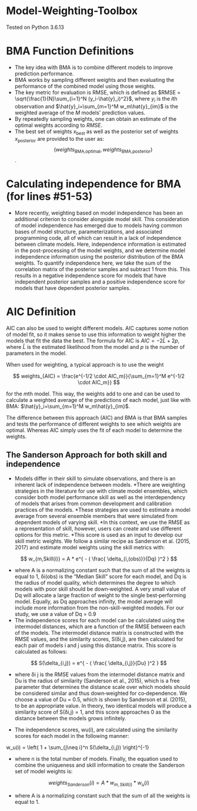 # Model-Weighting-Toolbox
Tested on Python 3.6.13

# BMA Function Definitions

*   The key idea with BMA is to combine different models to improve prediction performance.
*   BMA works by sampling different weights and then evaluating the performance of the combined model using those weights.
* The key metric for evaluation is RMSE, which is defined as $RMSE = \sqrt{\frac{1}{N}\sum_{i=1}^N (y_i-\hat{y}_i)^2}$, where $y_i$ is the $i$th observation and $\hat{y}_i=\sum_{m=1}^M w_m\hat{y}_{im}$ is the weighted average of the $M$ models' prediction values.
* By repeatedly sampling weights, one can obtain an estimate of the optimal weights according to $RMSE$.
* The best set of weights $x_{\text{best}}$ as well as the posterior set of weights $x_{\text{posterior}}$ are provided to the user as:
$$(weights_{\text{BMA,optimal}}, weights_{\text{BMA,posterior}})$$.

# Calculating independence for BMA (for lines #51-53)

* More recently, weighting based on model independence has been an additional criterion to consider alongside model skill. This consideration of model independence has emerged due to models having common bases of model structure, parameterizations, and associated programming code, all of which can result in a lack of independence between climate models. Here, independence information is estimated in the post-processing of the model weights, and we determine model independence information using the posterior distribution of the BMA weights. To quantify independence here, we take the sum of the correlation matrix of the posterior samples and subtract 1 from this. This results in a negative independence score for models that have independent posterior samples and a positive independence score for models that have dependent posterior samples.

# AIC Definition

AIC can also be used to weight different models. AIC captures some notion of model fit, so it makes sense to use this information to weight higher the models that fit the data the best. The formula for AIC is $AIC = -2 \hat{L} + 2 p$, where $\hat{L}$ is the estimated likelihood from the model and $p$ is the number of parameters in the model.

When used for weighting, a typical approach is to use the weight

$$
weights_{AIC} = \frac{e^{-1/2 \cdot AIC_m}}{\sum_{m=1}^M e^{-1/2 \cdot AIC_m}}
$$

for the $m$th model. This way, the weights add to one and can be used to calculate a weighted average of the predictions of each model, just like with BMA: $\hat{y}_i=\sum_{m=1}^M w_m\hat{y}_{im}$.

The difference between this approach (AIC) and BMA is that BMA samples and tests the performance of different weights to see which weights are optimal. Whereas AIC simply uses the fit of each model to determine the weights.

## The Sanderson Approach for both skill and independence

* Models differ in their skill to simulate observations, and there is an inherent lack of independence between models.
*There are weighting strategies in the literature for use with climate model ensembles, which consider both model performance skill as well as the interdependency of models that arises from common development and calibration practices of the models.
*These strategies are used to estimate a model average from several ensemble members that were simulated from dependent models of varying skill.
*In this context, we use the RMSE as a representation of skill, however, users can create and use different options for this metric.
*This score is used as an input to develop our skill metric weights. We follow a similar recipe as Sanderson et al. (2015, 2017) and estimate model weights using
the skill metrics with:

$$
w_{m,Skill(i)} = A * e^{ - ( \frac{ \delta_{i,(obs)}}{Dq} )^2 }
$$

* where A is a normalizing constant such that the sum of all the weights is equal to 1, δi(obs) is the “Median Skill” score for each model, and Dq is the radius of model quality, which determines the degree to which models with poor skill should be down‐weighted. A very small value of Dq will allocate a large fraction of weight to the single best‐performing model. Equally, as Dq approaches infinity, the model average will include more information from the non-skill-weighted models. For our study, we use a value of Dq = 0.9
* The independence scores for each model can be calculated using the intermodel distances, which are a function of the RMSE between each of the models. The intermodel distance matrix is constructed with the RMSE values, and the similarity scores, S(δi,j), are then calculated for each pair of models i and j using this distance matrix. This score is calculated as follows:

$$ 
S(\delta_{i,j}) = e^{ - ( \frac{ \delta_{i,j}}{Du} )^2 }
$$

* where δi j is the RMSE values from the intermodel distance matrix and Du is the radius of similarity (Sanderson et al., 2015), which is a free parameter that determines the distance scale over which models should be considered similar and thus down‐weighted for co‐dependence. We choose a value of Du = 0.5, which is shown by Sanderson et al. (2015), to be an appropriate value. In theory, two identical models will produce a similarity score of S(δi,j) = 1, and this score approaches 0 as the distance between the models grows infinitely.

* The independence scores, wu(i), are calculated using the similarity scores for each model in the following manner:

$$
$$w_u(i) = \left\{ 1 + \sum_{j\neq i}^n S(\delta_{i,j}) \right\}^{-1}$$
$$ 

* where n is the total number of models. Finally, the equation used to combine the uniqueness and skill information to create the Sanderson set of model weights is:

$$ 
weights_{Sanderson}(i) = A * w_{m,Skill(i)} * w_{u}(i)
$$

* where A is a normalizing constant such that the sum of all the weights is equal to 1.


